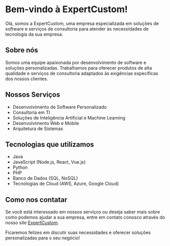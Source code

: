 # Bem-vindo à ExpertCustom!

Olá, somos a ExpertCustom, uma empresa especializada em soluções de software e serviços de consultoria para atender às necessidades de tecnologia da sua empresa.

## Sobre nós

Somos uma equipe apaixonada por desenvolvimento de software e soluções personalizadas. Trabalhamos para oferecer produtos de alta qualidade e serviços de consultoria adaptados às exigências específicas dos nossos clientes.

## Nossos Serviços

- Desenvolvimento de Software Personalizado
- Consultoria em TI
- Soluções de Inteligência Artificial e Machine Learning
- Desenvolvimento Web e Mobile
- Arquitetura de Sistemas

## Tecnologias que utilizamos

- Java
- JavaScript (Node.js, React, Vue.js)
- Python
- PHP
- Banco de Dados (SQL, NoSQL)
- Tecnologias de Cloud (AWS, Azure, Google Cloud)

## Como nos contatar

Se você está interessado em nossos serviços ou deseja saber mais sobre como podemos ajudar a sua empresa, entre em contato conosco através do nosso site [ExpertCustom](https://www.expertcustom.com.br).

Ficaremos felizes em discutir suas necessidades e oferecer soluções personalizadas para o seu negócio!

